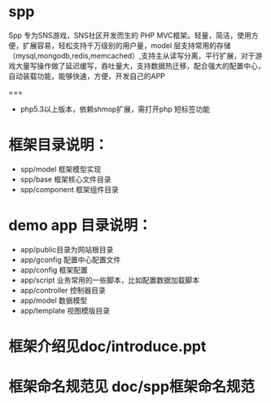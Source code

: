 spp
===

Spp 专为SNS游戏，SNS社区开发而生的 PHP MVC框架。轻量，简洁，使用方便，扩展容易，轻松支持千万级别的用户量，model 层支持常用的存储（mysql,mongodb,redis,memcached）,支持主从读写分离，平行扩展，对于游戏大量写操作做了延迟缓写，吞吐量大，支持数据热迁移，配合强大的配置中心，自动装载功能，能够快速，方便，开发自己的APP

===
* php5.3以上版本，依赖shmop扩展，需打开php 短标签功能

框架目录说明：
===

* spp/model 框架模型实现
* spp/base 框架核心文件目录
* spp/component 框架组件目录

demo app 目录说明：
===
* app/public目录为网站根目录
* app/gconfig 配置中心配置文件
* app/config 框架配置
* app/script 业务常用的一些脚本，比如配置数据加载脚本
* app/controller 控制器目录
* app/model 数据模型
* app/template 视图模版目录

框架介绍见doc/introduce.ppt
===
框架命名规范见 doc/spp框架命名规范
===
